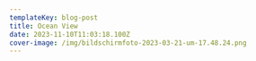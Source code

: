 ```yaml
---
templateKey: blog-post
title: Ocean View
date: 2023-11-10T11:03:18.100Z
cover-image: /img/bildschirmfoto-2023-03-21-um-17.48.24.png
---
```

